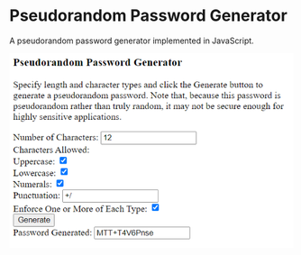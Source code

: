 Pseudorandom Password Generator
===============================

A pseudorandom password generator implemented in JavaScript.

<img src="Screenshot.png" />